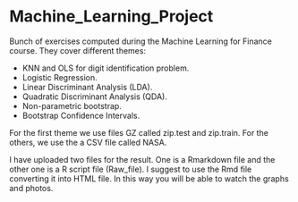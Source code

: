 # Machine_Learning_Project
Bunch of exercises computed during the Machine Learning for Finance course. They cover different themes:  
  - KNN and OLS for digit identification problem.  
  - Logistic Regression.
  - Linear Discriminant Analysis (LDA).
  - Quadratic Discriminant Analysis (QDA).
  - Non-parametric bootstrap.
  - Bootstrap Confidence Intervals.  

For the first theme we use files GZ called zip.test and zip.train. For the others, we use the a CSV file called NASA.

I have uploaded two files for the result. One is a Rmarkdown file and the other one is a R script file (Raw_file). I suggest to use the Rmd file converting it into HTML file. In this way you will be able to watch the graphs and photos.
